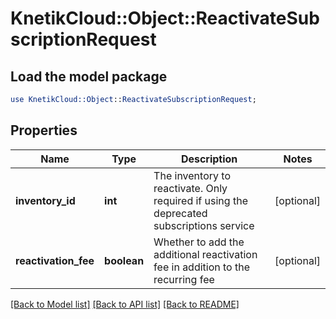 # KnetikCloud::Object::ReactivateSubscriptionRequest

## Load the model package
```perl
use KnetikCloud::Object::ReactivateSubscriptionRequest;
```

## Properties
Name | Type | Description | Notes
------------ | ------------- | ------------- | -------------
**inventory_id** | **int** | The inventory to reactivate. Only required if using the deprecated subscriptions service | [optional] 
**reactivation_fee** | **boolean** | Whether to add the additional reactivation fee in addition to the recurring fee | [optional] 

[[Back to Model list]](../README.md#documentation-for-models) [[Back to API list]](../README.md#documentation-for-api-endpoints) [[Back to README]](../README.md)


